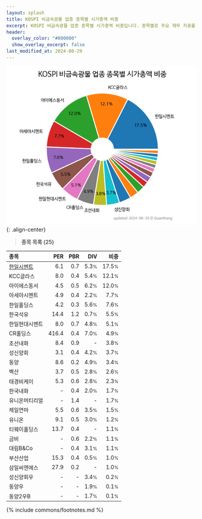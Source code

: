 ```yaml
---
layout: splash
title: KOSPI 비금속광물 업종 종목별 시가총액 비중
excerpt: KOSPI 비금속광물 업종 종목별 시가총액 비중입니다. 종목별로 주요 재무 지표를 함께 표시합니다.
header:
  overlay_color: "#800000"
  show_overlay_excerpt: false
last_modified_at: 2024-08-29
---
```



![KOSPI 비금속광물 업종 종목별 시가총액 비중](/stats/sector/images/kospi_업종_비금속광물_종목.png){: .align-center}


> **종목 목록 (25)**<a id="list"></a>

| **종목** | **PER** | **PBR** | **DIV** | **비중** |
| :------- | ------: | ------: | ------: | -------: |
| [한일시멘트](/300720/) | 6.1 | 0.7 | 5.3<small>%</small> | 17.5<small>%</small> |
| KCC글라스 | 8.0 | 0.4 | 5.4<small>%</small> | 12.1<small>%</small> |
| 아이에스동서 | 4.5 | 0.5 | 6.2<small>%</small> | 12.0<small>%</small> |
| 아세아시멘트 | 4.9 | 0.4 | 2.2<small>%</small> | 7.7<small>%</small> |
| 한일홀딩스 | 4.2 | 0.3 | 5.6<small>%</small> | 7.6<small>%</small> |
| 한국석유 | 14.4 | 1.2 | 0.7<small>%</small> | 5.5<small>%</small> |
| 한일현대시멘트 | 8.0 | 0.7 | 4.8<small>%</small> | 5.1<small>%</small> |
| CR홀딩스 | 416.4 | 0.4 | 7.0<small>%</small> | 4.9<small>%</small> |
| 조선내화 | 8.4 | 0.9 | - | 3.8<small>%</small> |
| 성신양회 | 3.1 | 0.4 | 4.2<small>%</small> | 3.7<small>%</small> |
| 동양 | 8.6 | 0.2 | 4.9<small>%</small> | 3.4<small>%</small> |
| 벽산 | 3.7 | 0.5 | 2.8<small>%</small> | 2.6<small>%</small> |
| 태경비케이 | 5.3 | 0.6 | 2.8<small>%</small> | 2.3<small>%</small> |
| 한국내화 | - | 0.4 | 2.0<small>%</small> | 1.7<small>%</small> |
| 유니온머티리얼 | - | 1.4 | - | 1.7<small>%</small> |
| 제일연마 | 5.5 | 0.6 | 3.5<small>%</small> | 1.5<small>%</small> |
| 유니온 | 9.1 | 0.5 | 3.0<small>%</small> | 1.2<small>%</small> |
| 티웨이홀딩스 | 13.7 | 0.4 | - | 1.1<small>%</small> |
| 금비 | - | 0.6 | 2.2<small>%</small> | 1.1<small>%</small> |
| 대림B&Co | - | 0.4 | 3.1<small>%</small> | 1.1<small>%</small> |
| 부산산업 | 15.3 | 0.4 | 0.5<small>%</small> | 1.0<small>%</small> |
| 삼일씨엔에스 | 27.9 | 0.2 | - | 1.0<small>%</small> |
| 성신양회우 | - | - | 3.4<small>%</small> | 0.2<small>%</small> |
| 동양우 | - | - | 1.9<small>%</small> | 0.1<small>%</small> |
| 동양2우B | - | - | 1.7<small>%</small> | 0.1<small>%</small> |

{% include commons/footnotes.md %}